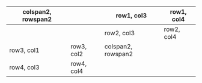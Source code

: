 | colspan2, rowspan2 |            | row1, col3         | row1, col4 |
|--------------------|------------|--------------------|------------|
|                    |            | row2, col3         | row2, col4 |
| row3, col1         | row3, col2 | colspan2, rowspan2 |            |
| row4, col3         | row4, col4 |                    |            |
